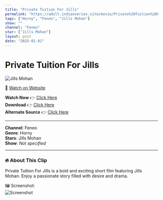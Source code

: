 ```yaml
---
title: "Private Tuition For Jills"
permalink: "https://adult.indianseries.site/movie/Private%20Tuition%20For%20Jills"
tags: ["Horny", "Feneo", "Jills Mohan"]
show: ""
channel: "Feneo"
star: ["Jills Mohan"]
layout: post
date: "2025-01-01"
---
```


# Private Tuition For Jills

![Jills Mohan](https://shorts.desisins.com/wp-content/uploads/2024/05/Private-Tuition-For-Jills-Mohan-DesiSins.com_.jpg)

🔗 [Watch on Website](https://adult.indianseries.site/movie/Private%20Tuition%20For%20Jills)

**Watch Now** 👉 [Click Here](https://adult.indianseries.site/movie/Private%20Tuition%20For%20Jills)  
**Download** 👉 [Click Here](https://adult.indianseries.site/movie/Private%20Tuition%20For%20Jills)  
**Alternate Source** 👉 [Click Here](https://adult.indianseries.site/movie/Private%20Tuition%20For%20Jills)

---

**Channel**: Feneo  
**Genre**: Horny  
**Stars**: Jills Mohan  
**Show**: *Not specified*

---

### 🔥 About This Clip

Private Tuition For Jills is a bold and exciting short film featuring Jills Mohan. Enjoy a passionate story filled with desire and drama.
 
🖼️ Screenshot:  
![Screenshot](https://shorts.desisins.com/wp-content/uploads/2024/05/Private-Tuition-For-Jills-Mohan-DesiSins.com_.jpg)

